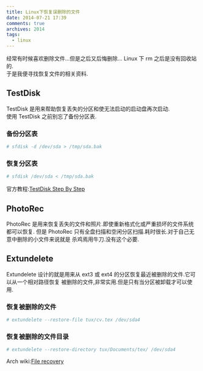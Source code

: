 ```yaml
---
title: Linux下恢复误删除的文件
date: 2014-07-21 17:39
comments: true
archives: 2014
tags:
  - linux
---
```


经常有时候喜欢删除文件...但是之后又后悔删除... Linux 下 rm 之后是没有回收站的.  
于是我便寻找恢复文件的相关资料.

## TestDisk

TestDisk 是用来帮助恢复丢失的分区和使无法启动的启动盘再次启动.  
使用 TestDisk 之前别忘了备份分区表.

### 备份分区表

```bash
# sfdisk -d /dev/sda > /tmp/sda.bak
```

### 恢复分区表

```bash
# sfdisk /dev/sda < /tmp/sda.bak
```

官方教程:[TestDisk Step By Step](http://www.cgsecurity.org/wiki/TestDisk_Step_By_Step)

## PhotoRec

PhotoRec 是用来恢复丢失的文件和照片.即使重新格式化或严重损坏的文件系统都可以恢复.
但是 PhotoRec 只有全盘扫描和空闲分区扫描.耗时很长.对于自己无意中删除的小文件来说就是
杀鸡焉用牛刀.没有这个必要.

## Extundelete

Extundelete 设计的就是用来从 ext3 或 ext4 的分区恢复最近被删除的文件.它可以从一个相对路径恢复
被删除的文件,非常实用.但是只有当分区被卸载才可以使用.

### 恢复被删除的文件

```bash
# extundelete --restore-file tux/cv.tex /dev/sda4
```

### 恢复被删除的文件目录

```bash
# extundelete --restore-directory tux/Documents/tex/ /dev/sda4
```

Arch wiki:[File recovery](https://wiki.archlinux.org/index.php/File_recovery)
